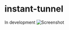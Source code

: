 # instant-tunnel
In development
![Screenshot](https://user-images.githubusercontent.com/24352255/94501987-9cd74880-01f2-11eb-9922-ff64ee39d159.png)